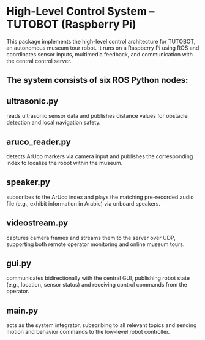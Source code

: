 # High-Level Control System – TUTOBOT (Raspberry Pi)
This package implements the high-level control architecture for TUTOBOT, an autonomous museum tour robot. It runs on a Raspberry Pi using ROS and coordinates sensor inputs, multimedia feedback, and communication with the central control server.


## The system consists of six ROS Python nodes:
## ultrasonic.py
reads ultrasonic sensor data and publishes distance values for obstacle detection and local navigation safety.

## aruco_reader.py
detects ArUco markers via camera input and publishes the corresponding index to localize the robot within the museum.

## speaker.py
subscribes to the ArUco index and plays the matching pre-recorded audio file (e.g., exhibit information in Arabic) via onboard speakers.

## videostream.py
captures camera frames and streams them to the server over UDP, supporting both remote operator monitoring and online museum tours.

## gui.py
communicates bidirectionally with the central GUI, publishing robot state (e.g., location, sensor status) and receiving control commands from the operator.

## main.py
acts as the system integrator, subscribing to all relevant topics and sending motion and behavior commands to the low-level robot controller.
